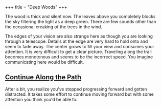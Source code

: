 +++
title = "Deep Woods"
+++

The wood is thick and silent now. The leaves above you
completely blocks the sky filtering the light as a deep
green. There are few sounds other than the occasional
creaking of the trees in the wind. 

The edges of your vision are also strange here as though you
are looking through a telescope. Details at the edge are
very hard to hold onto and seem to fade away. The center
grows to fill your view and consumes your attention. It is
very difficult to get a clear picture. Traveling along the
trail becomes monotonous and seems to be the incorrect
speed. You imagine communicating here would be difficult.

## [Continue Along the Path](@/woods/_index.md)
After a bit, you realize you've stopped progressing forward
and gotten distracted. It takes some effort to continue
moving forward but with some attention you think you'd be
able to.
